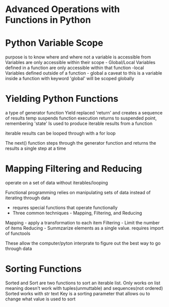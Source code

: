 # Advanced Operations with Functions in Python

# Python Variable Scope
purpose is to know where and where not a variable is accessible from
Variables are only accessible within their scope - Global/Local
Variables defined in a function are only accessible within that function -local
Variables defined outside of a function - global
a caveat to this is a variable inside a function with keyword 'global' will be scoped globally

# Yielding Python Functions

a type of generator function
Yield replaced 'return' and creates a sequence of results
temp suspends function execution
returns to suspended point, remembering 'state'
Is used to produce iterable results from a function

iterable results can be looped through with a for loop

The next() function steps through the generator function and returns the results a single step at a time

# Mapping Filtering and Reducing

operate on a set of data without iterables/looping

Functional programming relies on manipulating sets of data instead of iterating through data
 - requres special functions that operate functionally
 - Three common techniques - Mapping, Filtering, and Reducing

Mapping - apply a transformation to each item
Filtering - Limit the number of items
Reducing - Summzarize elements as a single value. requires import of functools

These allow the computer/pyton interprate to figure out the best way to go through data

# Sorting Functions

Sorted and Sort are two functions to sort an iterable list. Only works on list meaning doesn't work with tuples(unmuttable) and sequences(not ordered)
Sorted works with str text
Key is a sorting parameter that allows ou to change what value is used to sort
